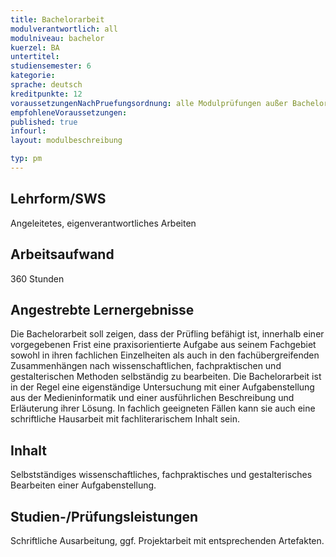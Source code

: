 ```yaml
---
title: Bachelorarbeit
modulverantwortlich: all
modulniveau: bachelor
kuerzel: BA
untertitel:
studiensemester: 6
kategorie:
sprache: deutsch
kreditpunkte: 12
voraussetzungenNachPruefungsordnung: alle Modulprüfungen außer Bachelorarbeit und Kolloquium bestanden
empfohleneVoraussetzungen: 
published: true
infourl: 
layout: modulbeschreibung

typ: pm
---
```


## Lehrform/SWS
Angeleitetes, eigenverantwortliches Arbeiten

## Arbeitsaufwand
360 Stunden

## Angestrebte Lernergebnisse
Die Bachelorarbeit soll zeigen, dass der Prüfling befähigt ist, innerhalb einer vorgegebenen Frist eine praxisorientierte Aufgabe aus seinem Fachgebiet sowohl in ihren fachlichen Einzelheiten als auch in den fachübergreifenden Zusammenhängen nach wissenschaftlichen, fachpraktischen und gestalterischen Methoden selbständig zu bearbeiten. Die Bachelorarbeit ist in der Regel eine eigenständige Untersuchung mit einer Aufgabenstellung aus der Medieninformatik und einer ausführlichen Beschreibung und Erläuterung ihrer Lösung. In fachlich geeigneten Fällen kann sie auch eine schriftliche Hausarbeit mit fachliterarischem Inhalt sein.

## Inhalt
Selbstständiges wissenschaftliches, fachpraktisches und gestalterisches Bearbeiten einer Aufgabenstellung.

## Studien-/Prüfungsleistungen
Schriftliche Ausarbeitung, ggf. Projektarbeit mit entsprechenden Artefakten.

